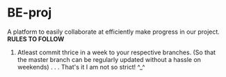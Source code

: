 # BE-proj
A platform to easily collaborate at efficiently make progress in our project.
**RULES TO FOLLOW**
1. Atleast commit thrice in a week to your respective branches.
(So that the master branch can be regularly updated without a hassle on weekends)
.
.
.
That's it I am not so strict! ^_^
